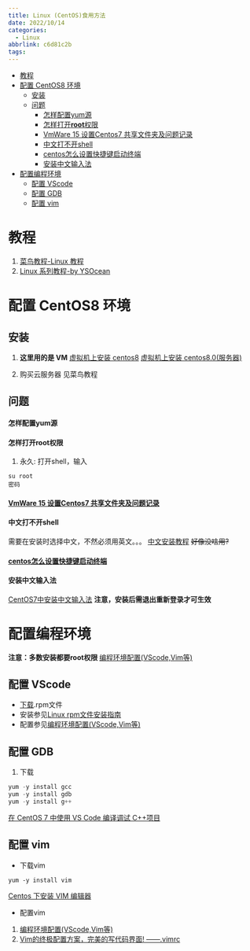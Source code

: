 ```yaml
---
title: Linux (CentOS)食用方法
date: 2022/10/14
categories:
  - Linux
abbrlink: c6d81c2b
tags:
---
```



<!-- TOC -->

- [教程](#教程)
- [配置 CentOS8 环境](#配置-centos8-环境)
  - [安装](#安装)
  - [问题](#问题)
      - [怎样配置yum源](#怎样配置yum源)
      - [怎样打开**root**权限](#怎样打开root权限)
      - [VmWare 15 设置Centos7 共享文件夹及问题记录](#vmware-15-设置centos7-共享文件夹及问题记录)
      - [中文打不开shell](#中文打不开shell)
      - [centos怎么设置快捷键启动终端](#centos怎么设置快捷键启动终端)
      - [安装中文输入法](#安装中文输入法)
- [配置编程环境](#配置编程环境)
  - [配置 VScode](#配置-vscode)
  - [配置 GDB](#配置-gdb)
  - [配置 vim](#配置-vim)

<!-- /TOC -->
# 教程

1. [菜鸟教程-Linux 教程](https://www.runoob.com/linux/linux-tutorial.html)
2. [Linux 系列教程-by YSOcean](https://www.cnblogs.com/ysocean/tag/Linux%E7%B3%BB%E5%88%97%E6%95%99%E7%A8%8B/)

# 配置 CentOS8 环境

## 安装

1. **这里用的是 VM** 
[虚拟机上安装 centos8](https://www.cnblogs.com/wzb0228/p/12653104.html)
[虚拟机上安装 centos8.0(服务器)](https://www.cnblogs.com/fanzhenyong/p/11616192.html)

2. 购买云服务器 见菜鸟教程

## 问题
#### 怎样配置yum源

#### 怎样打开**root**权限 
1. 永久: 打开shell，输入
```
su root
密码
```
#### [VmWare 15 设置Centos7 共享文件夹及问题记录](https://www.cnblogs.com/skyheaving/p/12286513.html)

#### 中文打不开shell
需要在安装时选择中文，不然必须用英文。。。
[中文安装教程](https://blog.csdn.net/renfeigui0/article/details/102543039)  ~~好像没啥用?~~

#### [centos怎么设置快捷键启动终端](https://jingyan.baidu.com/article/14bd256e16e224fa6c26121e.html)

#### 安装中文输入法
[CentOS7中安装中文输入法](https://blog.csdn.net/qq_38880380/article/details/79013365)
**注意，安装后需退出重新登录才可生效**

# 配置编程环境
**注意：多数安装都要root权限**
[编程环境配置(VScode,Vim等)](https://www.cnblogs.com/Edge-coordinates/p/13960431.html)

## 配置 VScode
- [下载](https://code.visualstudio.com/Download).rpm文件
- 安装参见[Linux rpm文件安装指南](https://blog.csdn.net/neohuo/article/details/600339)
- 配置参见[编程环境配置(VScode,Vim等)](https://www.cnblogs.com/Edge-coordinates/p/13960431.html)

## 配置 GDB
1. 下载
```cpp
yum -y install gcc
yum -y install gdb
yum -y install g++
```

[在 CentOS 7 中使用 VS Code 编译调试 C++项目](https://www.cnblogs.com/lenmom/p/9193388.html)


## 配置 vim
- 下载vim
```
yum -y install vim
```
[Centos 下安装 VIM 编辑器](https://www.cnblogs.com/duanwandao/p/9947881.html)

- 配置vim 
1. [编程环境配置(VScode,Vim等)](https://www.cnblogs.com/Edge-coordinates/p/13960431.html)
2. [Vim的终极配置方案，完美的写代码界面! ——.vimrc](https://blog.csdn.net/amoscykl/article/details/80616688)

